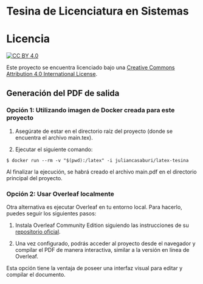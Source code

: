 # Tesina de Licenciatura en Sistemas

# Licencia
[![CC BY 4.0][cc-by-shield]][cc-by]

Este proyecto se encuentra licenciado bajo una
[Creative Commons Attribution 4.0 International License][cc-by].

[cc-by]: http://creativecommons.org/licenses/by/4.0/
[cc-by-shield]: https://img.shields.io/badge/License-CC%20BY%204.0-lightgrey.svg

## Generación del PDF de salida

### Opción 1: Utilizando imagen de Docker creada para este proyecto

1. Asegúrate de estar en el directorio raíz del proyecto (donde se encuentra el archivo main.tex).

2. Ejecutar el siguiente comando:

```console
$ docker run --rm -v "$(pwd):/latex" -i juliancasaburi/latex-tesina
```

Al finalizar la ejecución, se habrá creado el archivo main.pdf en el directorio principal del proyecto.

### Opción 2: Usar Overleaf localmente
Otra alternativa es ejecutar Overleaf en tu entorno local. Para hacerlo, puedes seguir los siguientes pasos:

1. Instala Overleaf Community Edition siguiendo las instrucciones de su [repositorio oficial](https://github.com/overleaf/overleaf).

2. Una vez configurado, podrás acceder al proyecto desde el navegador y compilar el PDF de manera interactiva, similar a la versión en línea de Overleaf.

Esta opción tiene la ventaja de poseer una interfaz visual para editar y compilar el documento.